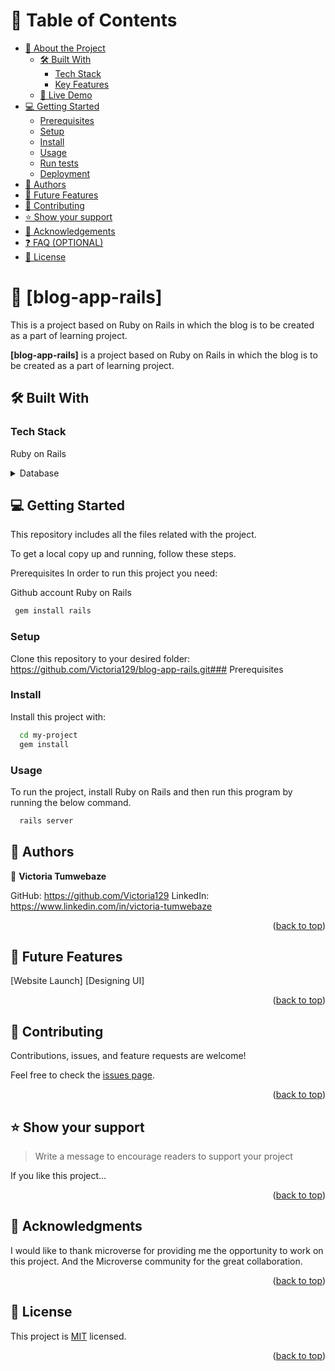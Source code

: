 # 📗 Table of Contents

- [📖 About the Project](#about-project)
  - [🛠 Built With](#built-with)
    - [Tech Stack](#tech-stack)
    - [Key Features](#key-features)
  - [🚀 Live Demo](#live-demo)
- [💻 Getting Started](#getting-started)
  - [Prerequisites](#prerequisites)
  - [Setup](#setup)
  - [Install](#install)
  - [Usage](#usage)
  - [Run tests](#run-tests)
  - [Deployment](#deployment)
- [👥 Authors](#authors)
- [🔭 Future Features](#future-features)
- [🤝 Contributing](#contributing)
- [⭐️ Show your support](#support)
- [🙏 Acknowledgements](#acknowledgements)
- [❓ FAQ (OPTIONAL)](#faq)
- [📝 License](#license)


# 📖 [blog-app-rails] <a name="about-project"></a>

This is a project based on Ruby on Rails in which the blog is to be created as a part of learning project.

**[blog-app-rails]** is a project based on Ruby on Rails in which the blog is to be created as a part of learning project.

## 🛠 Built With <a name="built-with"></a>

### Tech Stack <a name="tech-stack"></a>

Ruby on Rails

<details>
<summary>Database</summary>
  <ul>
    <li><a href="https://www.postgresql.org/">PostgreSQL</a></li>
  </ul>
</details>

## 💻 Getting Started <a name="getting-started"></a>

This repository includes all the files related with the project.


To get a local copy up and running, follow these steps.

Prerequisites
In order to run this project you need:

Github account
Ruby on Rails

```sh
 gem install rails
```

### Setup

Clone this repository to your desired folder: https://github.com/Victoria129/blog-app-rails.git### Prerequisites

### Install

Install this project with:

```sh
  cd my-project
  gem install
```

### Usage

To run the project, install Ruby on Rails and then run this program by running the below command.

```sh
  rails server
```

## 👥 Authors <a name="authors"></a>

👤 **Victoria Tumwebaze**

GitHub: https://github.com/Victoria129
LinkedIn: https://www.linkedin.com/in/victoria-tumwebaze

<p align="right">(<a href="#readme-top">back to top</a>)</p>

## 🔭 Future Features <a name="future-features"></a>

[Website Launch] [Designing UI]

<p align="right">(<a href="#readme-top">back to top</a>)</p>


## 🤝 Contributing <a name="contributing"></a>

Contributions, issues, and feature requests are welcome!

Feel free to check the [issues page](https://github.com/Victoria129/blog-app-rails/issues).

<p align="right">(<a href="#readme-top">back to top</a>)</p>


## ⭐️ Show your support <a name="support"></a>

> Write a message to encourage readers to support your project

If you like this project...

<p align="right">(<a href="#readme-top">back to top</a>)</p>


## 🙏 Acknowledgments <a name="acknowledgements"></a>

I would like to thank microverse for providing me the opportunity to work on this project.
And the Microverse community for the great collaboration.

<p align="right">(<a href="#readme-top">back to top</a>)</p>

## 📝 License <a name="license"></a>

This project is [MIT](./LICENSE) licensed.


<p align="right">(<a href="#readme-top">back to top</a>)</p>